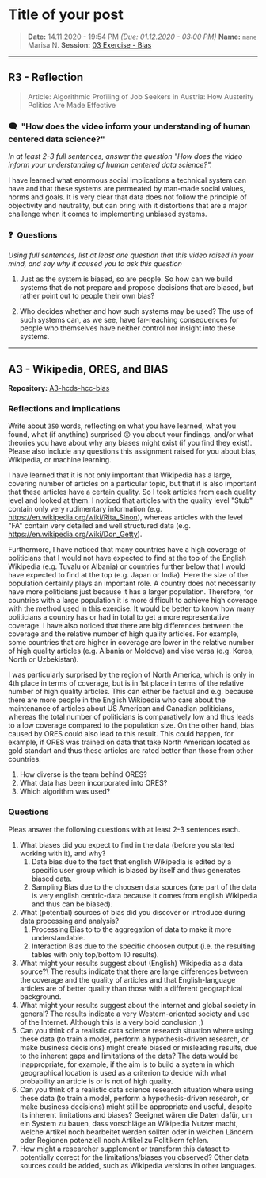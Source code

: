 # Title of your post
> **Date:** 14.11.2020 - 19:54 PM *(Due: 01.12.2020 - 03:00 PM)*
> **Name:** `mane` Marisa N.
> **Session:** [03 Exercise - Bias](https://github.com/FUB-HCC/hcds-winter-2020/wiki/03_exercise)   
----

## R3 - Reflection
> Article: Algorithmic Profiling of Job Seekers in Austria: How Austerity Politics Are Made Effective

### 🗨️&nbsp; "How does the video inform your understanding of human centered data science?"  
_In at least 2-3 full sentences, answer the question "How does the video inform your understanding of human centered data science?"._

I have learned what enormous social implications a technical system can have and that these systems are permeated by man-made social values, norms and goals. It is very clear that data does not follow the principle of objectivity and neutrality, but can bring with it distortions that are a major challenge when it comes to implementing unbiased systems.


### ❓&nbsp; Questions
_Using full sentences, list at least one question that this video raised in your mind, and say why it caused you to ask this question_

1. Just as the system is biased, so are people. So how can we build systems that do not prepare and propose decisions that are biased, but rather point out to people their own bias? 

1. Who decides whether and how such systems may be used? The use of such systems can, as we see, have far-reaching consequences for people who themselves have neither control nor insight into these systems.

***

## A3 - Wikipedia, ORES, and BIAS

**Repository:** [A3-hcds-hcc-bias](https://github.com/marisanest/A3-hcds-hcc-bias)

### Reflections and implications

Write about `350` words, reflecting on what you have learned, what you found, what (if anything) surprised 😲 you about your findings, and/or what theories you have about why any biases might exist (if you find they exist). Please also include any questions this assignment raised for you about bias, Wikipedia, or machine learning.

I have learned that it is not only important that Wikipedia has a large, covering number of articles on a particular topic, but that it is also important that these articles have a certain quality. So I took articles from each quality level and looked at them. I noticed that articles with the quality level "Stub" contain only very rudimentary information (e.g. https://en.wikipedia.org/wiki/Rita_Sinon), whereas articles with the level "FA" contain very detailed and well structured data (e.g. https://en.wikipedia.org/wiki/Don_Getty).

Furthermore, I have noticed that many countries have a high coverage of politicians that I would not have expected to find at the top of the English Wikipedia (e.g. Tuvalu or Albania) or countries further below that I would have expected to find at the top (e.g. Japan or India). Here the size of the population certainly plays an important role. A country does not necessarily have more politicians just because it has a larger population. Therefore, for countries with a large population it is more difficult to achieve high coverage with the method used in this exercise. It would be better to know how many politicians a country has or had in total to get a more representative coverage. I have also noticed that there are big differences between the coverage and the relative number of high quality articles. For example, some countries that are higher in coverage are lower in the relative number of high quality articles (e.g. Albania or Moldova) and vise versa (e.g. Korea, North or Uzbekistan). 

I was particularly surprised by the region of North America, which is only in 4th place in terms of coverage, but is in 1st place in terms of the relative number of high quality articles. This can either be factual and e.g. because there are more people in the English Wikipedia who care about the maintenance of articles about US American and Canadian politicians, whereas the total number of politicians is comparatively low and thus leads to a low coverage compared to the population size. On the other hand, bias caused by ORES could also lead to this result. This could happen, for example, if ORES was trained on data that take North American located as gold standart and thus these articles are rated better than those from other countries.

1. How diverse is the team behind ORES? 
1. What data has been incorporated into ORES? 
1. Which algorithm was used?


### Questions

Pleas answer the following questions with at least 2-3 sentences each.

1. What biases did you expect to find in the data (before you started working with it), and why?
    1. Data bias due to the fact that english Wikipedia is edited by a specific user group which is biased by itself and thus generates biased data.
    1. Sampling Bias due to the choosen data sources (one part of the data is very english centric-data because it comes from english Wikipedia and thus can be biased).
1. What (potential) sources of bias did you discover or introduce during data processing and analysis?
    1. Processing Bias to to the aggregation of data to make it more understandable.
    1. Interaction Bias due to the specific choosen output (i.e. the resulting tables with only top/bottom 10 results).
1. What might your results suggest about (English) Wikipedia as a data source?\\
    The results indicate that there are large differences between the coverage and the quality of articles and that English-language articles are of better quality than those with a different geographical background.
1. What might your results suggest about the internet and global society in general?
    The results indicate a very Western-oriented society and use of the Internet. Although this is a very bold conclusion ;)
1. Can you think of a realistic data science research situation where using these data (to train a model, perform a hypothesis-driven research, or make business decisions) might create biased or misleading results, due to the inherent gaps and limitations of the data?
    The data would be inappropriate, for example, if the aim is to build a system in which geographical location is used as a criterion to decide with what probability an article is or is not of high quality. 
1. Can you think of a realistic data science research situation where using these data (to train a model, perform a hypothesis-driven research, or make business decisions) might still be appropriate and useful, despite its inherent limitations and biases?
    Geeignet wären die Daten dafür, um ein System zu bauen, dass vorschläge an Wikipedia Nutzer macht, welche Artikel noch bearbeitet werden sollten oder in welchen Ländern oder Regionen potenziell noch Artikel zu Politikern fehlen. 
1. How might a researcher supplement or transform this dataset to potentially correct for the limitations/biases you observed?
    Other data sources could be added, such as Wikipedia versions in other languages. 
